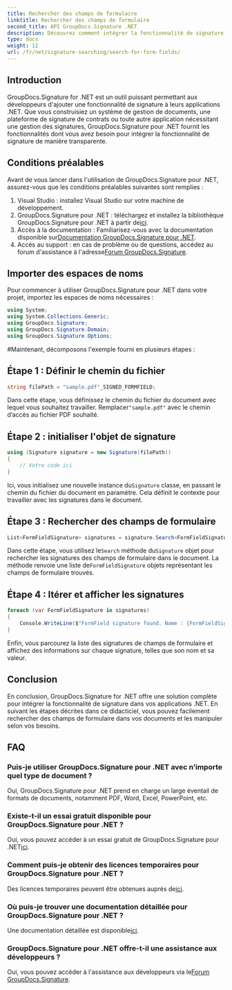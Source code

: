 ```yaml
---
title: Rechercher des champs de formulaire
linktitle: Rechercher des champs de formulaire
second_title: API GroupDocs.Signature .NET
description: Découvrez comment intégrer la fonctionnalité de signature dans vos applications .NET avec GroupDocs.Signature pour .NET. Suivez nos étapes étape par étape pour une gestion transparente des documents.
type: docs
weight: 12
url: /fr/net/signature-searching/search-for-form-fields/
---
```

## Introduction
GroupDocs.Signature for .NET est un outil puissant permettant aux développeurs d'ajouter une fonctionnalité de signature à leurs applications .NET. Que vous construisiez un système de gestion de documents, une plateforme de signature de contrats ou toute autre application nécessitant une gestion des signatures, GroupDocs.Signature pour .NET fournit les fonctionnalités dont vous avez besoin pour intégrer la fonctionnalité de signature de manière transparente.
## Conditions préalables
Avant de vous lancer dans l'utilisation de GroupDocs.Signature pour .NET, assurez-vous que les conditions préalables suivantes sont remplies :
1. Visual Studio : installez Visual Studio sur votre machine de développement.
2.  GroupDocs.Signature pour .NET : téléchargez et installez la bibliothèque GroupDocs.Signature pour .NET à partir de[ici](https://releases.groupdocs.com/signature/net/).
3.  Accès à la documentation : Familiarisez-vous avec la documentation disponible sur[Documentation GroupDocs.Signature pour .NET](https://reference.groupdocs.com/signature/net/).
4.  Accès au support : en cas de problème ou de questions, accédez au forum d'assistance à l'adresse[Forum GroupDocs.Signature](https://forum.groupdocs.com/c/signature/13).

## Importer des espaces de noms
Pour commencer à utiliser GroupDocs.Signature pour .NET dans votre projet, importez les espaces de noms nécessaires :
```csharp
using System;
using System.Collections.Generic;
using GroupDocs.Signature;
using GroupDocs.Signature.Domain;
using GroupDocs.Signature.Options;
```
#Maintenant, décomposons l'exemple fourni en plusieurs étapes :
## Étape 1 : Définir le chemin du fichier
```csharp
string filePath = "sample.pdf"_SIGNED_FORMFIELD;
```
 Dans cette étape, vous définissez le chemin du fichier du document avec lequel vous souhaitez travailler. Remplacer`"sample.pdf"` avec le chemin d’accès au fichier PDF souhaité.
## Étape 2 : initialiser l'objet de signature
```csharp
using (Signature signature = new Signature(filePath))
{
    // Votre code ici
}
```
 Ici, vous initialisez une nouvelle instance du`Signature` classe, en passant le chemin du fichier du document en paramètre. Cela définit le contexte pour travailler avec les signatures dans le document.
## Étape 3 : Rechercher des champs de formulaire
```csharp
List<FormFieldSignature> signatures = signature.Search<FormFieldSignature>(SignatureType.FormField);
```
 Dans cette étape, vous utilisez le`Search` méthode du`Signature` objet pour rechercher les signatures des champs de formulaire dans le document. La méthode renvoie une liste de`FormFieldSignature` objets représentant les champs de formulaire trouvés.
## Étape 4 : Itérer et afficher les signatures
```csharp
foreach (var FormFieldSignature in signatures)
{
    Console.WriteLine($"FormField signature found. Name : {FormFieldSignature.Name}. Value: {FormFieldSignature.Value}");
}
```
Enfin, vous parcourez la liste des signatures de champs de formulaire et affichez des informations sur chaque signature, telles que son nom et sa valeur.

## Conclusion
En conclusion, GroupDocs.Signature for .NET offre une solution complète pour intégrer la fonctionnalité de signature dans vos applications .NET. En suivant les étapes décrites dans ce didacticiel, vous pouvez facilement rechercher des champs de formulaire dans vos documents et les manipuler selon vos besoins.
## FAQ
### Puis-je utiliser GroupDocs.Signature pour .NET avec n’importe quel type de document ?
Oui, GroupDocs.Signature pour .NET prend en charge un large éventail de formats de documents, notamment PDF, Word, Excel, PowerPoint, etc.
### Existe-t-il un essai gratuit disponible pour GroupDocs.Signature pour .NET ?
 Oui, vous pouvez accéder à un essai gratuit de GroupDocs.Signature pour .NET[ici](https://releases.groupdocs.com/).
### Comment puis-je obtenir des licences temporaires pour GroupDocs.Signature pour .NET ?
 Des licences temporaires peuvent être obtenues auprès de[ici](https://purchase.groupdocs.com/temporary-license/).
### Où puis-je trouver une documentation détaillée pour GroupDocs.Signature pour .NET ?
 Une documentation détaillée est disponible[ici](https://reference.groupdocs.com/signature/net/).
### GroupDocs.Signature pour .NET offre-t-il une assistance aux développeurs ?
 Oui, vous pouvez accéder à l'assistance aux développeurs via le[Forum GroupDocs.Signature](https://forum.groupdocs.com/c/signature/13).